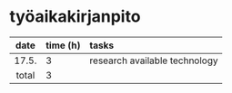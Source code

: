# työaikakirjanpito

| date | time (h) | tasks  |
| :----:|:-----| :-----|
| 17.5. | 3    | research available technology |
| total   | 3   | | 